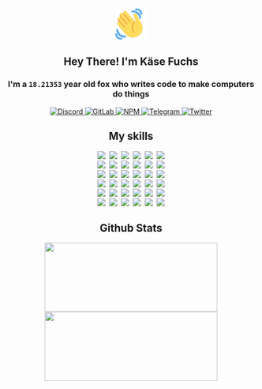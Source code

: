 <div><p align=center><img src=./resources/images/wave.gif width=64px height=64px></p><h2 align=center>Hey There! I'm Käse Fuchs</h2><h3 align=center>I'm a <code>18.21353</code> year old fox who writes code to make computers do things</h3><p align=center><a href=https://discord.com/users/507526681125322772><img alt=Discord src="https://img.shields.io/badge/Discord-5865F2?logo=discord&logoColor=white&style=flat-square#ab74298c1f33f9d3634308fa494408f9"> </a><a href=https://gitlab.com/kasefuchs><img alt=GitLab src="https://img.shields.io/badge/GitLab-330F63?logo=gitlab&logoColor=white&style=flat-square#ab74298c1f33f9d3634308fa494408f9"> </a><a href=https://npmjs.com/~kasefuchs><img alt=NPM src="https://img.shields.io/badge/NPM-CB3837?logo=npm&logoColor=white&style=flat-square#ab74298c1f33f9d3634308fa494408f9"> </a><a href=https://t.me/kasefuchs><img alt=Telegram src="https://img.shields.io/badge/Telegram-2CA5E0?logo=telegram&logoColor=white&style=flat-square#ab74298c1f33f9d3634308fa494408f9"> </a><a href=https://twitter.com/kasefuchs><img alt=Twitter src="https://img.shields.io/badge/Twitter-1DA1F2?logo=twitter&logoColor=white&style=flat-square#ab74298c1f33f9d3634308fa494408f9"></a></p><h2 align=center>My skills</h2><p align=center><a href=https://aws.amazon.com/ ><picture><source srcset="https://skillicons.dev/icons?i=aws&theme=dark#ab74298c1f33f9d3634308fa494408f9" media="(prefers-color-scheme: dark)"><source srcset="https://skillicons.dev/icons?i=aws&theme=light#ab74298c1f33f9d3634308fa494408f9" media="(prefers-color-scheme: light), (prefers-color-scheme: no-preference)"><img src="https://skillicons.dev/icons?i=aws&theme=light#ab74298c1f33f9d3634308fa494408f9"></picture></a>&nbsp;&nbsp;<a href=https://en.wikipedia.org/wiki/Bash_(Unix_shell)><picture><source srcset="https://skillicons.dev/icons?i=bash&theme=dark#ab74298c1f33f9d3634308fa494408f9" media="(prefers-color-scheme: dark)"><source srcset="https://skillicons.dev/icons?i=bash&theme=light#ab74298c1f33f9d3634308fa494408f9" media="(prefers-color-scheme: light), (prefers-color-scheme: no-preference)"><img src="https://skillicons.dev/icons?i=bash&theme=light#ab74298c1f33f9d3634308fa494408f9"></picture></a>&nbsp;&nbsp;<a href=https://discord.com/developers/docs><picture><source srcset="https://skillicons.dev/icons?i=bots&theme=dark#ab74298c1f33f9d3634308fa494408f9" media="(prefers-color-scheme: dark)"><source srcset="https://skillicons.dev/icons?i=bots&theme=light#ab74298c1f33f9d3634308fa494408f9" media="(prefers-color-scheme: light), (prefers-color-scheme: no-preference)"><img src="https://skillicons.dev/icons?i=bots&theme=light#ab74298c1f33f9d3634308fa494408f9"></picture></a>&nbsp;&nbsp;<a href=https://www.cloudflare.com/ ><picture><source srcset="https://skillicons.dev/icons?i=cloudflare&theme=dark#ab74298c1f33f9d3634308fa494408f9" media="(prefers-color-scheme: dark)"><source srcset="https://skillicons.dev/icons?i=cloudflare&theme=light#ab74298c1f33f9d3634308fa494408f9" media="(prefers-color-scheme: light), (prefers-color-scheme: no-preference)"><img src="https://skillicons.dev/icons?i=cloudflare&theme=light#ab74298c1f33f9d3634308fa494408f9"></picture></a>&nbsp;&nbsp;<a href=https://en.wikipedia.org/wiki/CSS><picture><source srcset="https://skillicons.dev/icons?i=css&theme=dark#ab74298c1f33f9d3634308fa494408f9" media="(prefers-color-scheme: dark)"><source srcset="https://skillicons.dev/icons?i=css&theme=light#ab74298c1f33f9d3634308fa494408f9" media="(prefers-color-scheme: light), (prefers-color-scheme: no-preference)"><img src="https://skillicons.dev/icons?i=css&theme=light#ab74298c1f33f9d3634308fa494408f9"></picture></a>&nbsp;&nbsp;<a href=https://www.docker.com/ ><picture><source srcset="https://skillicons.dev/icons?i=docker&theme=dark#ab74298c1f33f9d3634308fa494408f9" media="(prefers-color-scheme: dark)"><source srcset="https://skillicons.dev/icons?i=docker&theme=light#ab74298c1f33f9d3634308fa494408f9" media="(prefers-color-scheme: light), (prefers-color-scheme: no-preference)"><img src="https://skillicons.dev/icons?i=docker&theme=light#ab74298c1f33f9d3634308fa494408f9"></picture></a><br><a href=https://www.electronjs.org/ ><picture><source srcset="https://skillicons.dev/icons?i=electron&theme=dark#ab74298c1f33f9d3634308fa494408f9" media="(prefers-color-scheme: dark)"><source srcset="https://skillicons.dev/icons?i=electron&theme=light#ab74298c1f33f9d3634308fa494408f9" media="(prefers-color-scheme: light), (prefers-color-scheme: no-preference)"><img src="https://skillicons.dev/icons?i=electron&theme=light#ab74298c1f33f9d3634308fa494408f9"></picture></a>&nbsp;&nbsp;<a href=https://expressjs.com/ ><picture><source srcset="https://skillicons.dev/icons?i=express&theme=dark#ab74298c1f33f9d3634308fa494408f9" media="(prefers-color-scheme: dark)"><source srcset="https://skillicons.dev/icons?i=express&theme=light#ab74298c1f33f9d3634308fa494408f9" media="(prefers-color-scheme: light), (prefers-color-scheme: no-preference)"><img src="https://skillicons.dev/icons?i=express&theme=light#ab74298c1f33f9d3634308fa494408f9"></picture></a>&nbsp;&nbsp;<a href=https://www.figma.com/ ><picture><source srcset="https://skillicons.dev/icons?i=figma&theme=dark#ab74298c1f33f9d3634308fa494408f9" media="(prefers-color-scheme: dark)"><source srcset="https://skillicons.dev/icons?i=figma&theme=light#ab74298c1f33f9d3634308fa494408f9" media="(prefers-color-scheme: light), (prefers-color-scheme: no-preference)"><img src="https://skillicons.dev/icons?i=figma&theme=light#ab74298c1f33f9d3634308fa494408f9"></picture></a>&nbsp;&nbsp;<a href=https://firebase.google.com/ ><picture><source srcset="https://skillicons.dev/icons?i=firebase&theme=dark#ab74298c1f33f9d3634308fa494408f9" media="(prefers-color-scheme: dark)"><source srcset="https://skillicons.dev/icons?i=firebase&theme=light#ab74298c1f33f9d3634308fa494408f9" media="(prefers-color-scheme: light), (prefers-color-scheme: no-preference)"><img src="https://skillicons.dev/icons?i=firebase&theme=light#ab74298c1f33f9d3634308fa494408f9"></picture></a>&nbsp;&nbsp;<a href=https://flask.palletsprojects.com/ ><picture><source srcset="https://skillicons.dev/icons?i=flask&theme=dark#ab74298c1f33f9d3634308fa494408f9" media="(prefers-color-scheme: dark)"><source srcset="https://skillicons.dev/icons?i=flask&theme=light#ab74298c1f33f9d3634308fa494408f9" media="(prefers-color-scheme: light), (prefers-color-scheme: no-preference)"><img src="https://skillicons.dev/icons?i=flask&theme=light#ab74298c1f33f9d3634308fa494408f9"></picture></a>&nbsp;&nbsp;<a href=https://cloud.google.com/ ><picture><source srcset="https://skillicons.dev/icons?i=gcp&theme=dark#ab74298c1f33f9d3634308fa494408f9" media="(prefers-color-scheme: dark)"><source srcset="https://skillicons.dev/icons?i=gcp&theme=light#ab74298c1f33f9d3634308fa494408f9" media="(prefers-color-scheme: light), (prefers-color-scheme: no-preference)"><img src="https://skillicons.dev/icons?i=gcp&theme=light#ab74298c1f33f9d3634308fa494408f9"></picture></a><br><a href=https://git-scm.com/ ><picture><source srcset="https://skillicons.dev/icons?i=git&theme=dark#ab74298c1f33f9d3634308fa494408f9" media="(prefers-color-scheme: dark)"><source srcset="https://skillicons.dev/icons?i=git&theme=light#ab74298c1f33f9d3634308fa494408f9" media="(prefers-color-scheme: light), (prefers-color-scheme: no-preference)"><img src="https://skillicons.dev/icons?i=git&theme=light#ab74298c1f33f9d3634308fa494408f9"></picture></a>&nbsp;&nbsp;<a href=https://github.com/ ><picture><source srcset="https://skillicons.dev/icons?i=github&theme=dark#ab74298c1f33f9d3634308fa494408f9" media="(prefers-color-scheme: dark)"><source srcset="https://skillicons.dev/icons?i=github&theme=light#ab74298c1f33f9d3634308fa494408f9" media="(prefers-color-scheme: light), (prefers-color-scheme: no-preference)"><img src="https://skillicons.dev/icons?i=github&theme=light#ab74298c1f33f9d3634308fa494408f9"></picture></a>&nbsp;&nbsp;<a href=https://gitlab.com/ ><picture><source srcset="https://skillicons.dev/icons?i=gitlab&theme=dark#ab74298c1f33f9d3634308fa494408f9" media="(prefers-color-scheme: dark)"><source srcset="https://skillicons.dev/icons?i=gitlab&theme=light#ab74298c1f33f9d3634308fa494408f9" media="(prefers-color-scheme: light), (prefers-color-scheme: no-preference)"><img src="https://skillicons.dev/icons?i=gitlab&theme=light#ab74298c1f33f9d3634308fa494408f9"></picture></a>&nbsp;&nbsp;<a href=https://www.heroku.com/ ><picture><source srcset="https://skillicons.dev/icons?i=heroku&theme=dark#ab74298c1f33f9d3634308fa494408f9" media="(prefers-color-scheme: dark)"><source srcset="https://skillicons.dev/icons?i=heroku&theme=light#ab74298c1f33f9d3634308fa494408f9" media="(prefers-color-scheme: light), (prefers-color-scheme: no-preference)"><img src="https://skillicons.dev/icons?i=heroku&theme=light#ab74298c1f33f9d3634308fa494408f9"></picture></a>&nbsp;&nbsp;<a href=https://en.wikipedia.org/wiki/HTML><picture><source srcset="https://skillicons.dev/icons?i=html&theme=dark#ab74298c1f33f9d3634308fa494408f9" media="(prefers-color-scheme: dark)"><source srcset="https://skillicons.dev/icons?i=html&theme=light#ab74298c1f33f9d3634308fa494408f9" media="(prefers-color-scheme: light), (prefers-color-scheme: no-preference)"><img src="https://skillicons.dev/icons?i=html&theme=light#ab74298c1f33f9d3634308fa494408f9"></picture></a>&nbsp;&nbsp;<a href=https://en.wikipedia.org/wiki/JavaScript><picture><source srcset="https://skillicons.dev/icons?i=js&theme=dark#ab74298c1f33f9d3634308fa494408f9" media="(prefers-color-scheme: dark)"><source srcset="https://skillicons.dev/icons?i=js&theme=light#ab74298c1f33f9d3634308fa494408f9" media="(prefers-color-scheme: light), (prefers-color-scheme: no-preference)"><img src="https://skillicons.dev/icons?i=js&theme=light#ab74298c1f33f9d3634308fa494408f9"></picture></a><br><a href=https://en.wikipedia.org/wiki/Linux><picture><source srcset="https://skillicons.dev/icons?i=linux&theme=dark#ab74298c1f33f9d3634308fa494408f9" media="(prefers-color-scheme: dark)"><source srcset="https://skillicons.dev/icons?i=linux&theme=light#ab74298c1f33f9d3634308fa494408f9" media="(prefers-color-scheme: light), (prefers-color-scheme: no-preference)"><img src="https://skillicons.dev/icons?i=linux&theme=light#ab74298c1f33f9d3634308fa494408f9"></picture></a>&nbsp;&nbsp;<a href=https://mui.com/ ><picture><source srcset="https://skillicons.dev/icons?i=materialui&theme=dark#ab74298c1f33f9d3634308fa494408f9" media="(prefers-color-scheme: dark)"><source srcset="https://skillicons.dev/icons?i=materialui&theme=light#ab74298c1f33f9d3634308fa494408f9" media="(prefers-color-scheme: light), (prefers-color-scheme: no-preference)"><img src="https://skillicons.dev/icons?i=materialui&theme=light#ab74298c1f33f9d3634308fa494408f9"></picture></a>&nbsp;&nbsp;<a href=https://en.wikipedia.org/wiki/Markdown><picture><source srcset="https://skillicons.dev/icons?i=md&theme=dark#ab74298c1f33f9d3634308fa494408f9" media="(prefers-color-scheme: dark)"><source srcset="https://skillicons.dev/icons?i=md&theme=light#ab74298c1f33f9d3634308fa494408f9" media="(prefers-color-scheme: light), (prefers-color-scheme: no-preference)"><img src="https://skillicons.dev/icons?i=md&theme=light#ab74298c1f33f9d3634308fa494408f9"></picture></a>&nbsp;&nbsp;<a href=https://www.mongodb.com/ ><picture><source srcset="https://skillicons.dev/icons?i=mongodb&theme=dark#ab74298c1f33f9d3634308fa494408f9" media="(prefers-color-scheme: dark)"><source srcset="https://skillicons.dev/icons?i=mongodb&theme=light#ab74298c1f33f9d3634308fa494408f9" media="(prefers-color-scheme: light), (prefers-color-scheme: no-preference)"><img src="https://skillicons.dev/icons?i=mongodb&theme=light#ab74298c1f33f9d3634308fa494408f9"></picture></a>&nbsp;&nbsp;<a href=https://www.mysql.com/ ><picture><source srcset="https://skillicons.dev/icons?i=mysql&theme=dark#ab74298c1f33f9d3634308fa494408f9" media="(prefers-color-scheme: dark)"><source srcset="https://skillicons.dev/icons?i=mysql&theme=light#ab74298c1f33f9d3634308fa494408f9" media="(prefers-color-scheme: light), (prefers-color-scheme: no-preference)"><img src="https://skillicons.dev/icons?i=mysql&theme=light#ab74298c1f33f9d3634308fa494408f9"></picture></a>&nbsp;&nbsp;<a href=https://nextjs.org/ ><picture><source srcset="https://skillicons.dev/icons?i=nextjs&theme=dark#ab74298c1f33f9d3634308fa494408f9" media="(prefers-color-scheme: dark)"><source srcset="https://skillicons.dev/icons?i=nextjs&theme=light#ab74298c1f33f9d3634308fa494408f9" media="(prefers-color-scheme: light), (prefers-color-scheme: no-preference)"><img src="https://skillicons.dev/icons?i=nextjs&theme=light#ab74298c1f33f9d3634308fa494408f9"></picture></a><br><a href=https://nodejs.org/en/ ><picture><source srcset="https://skillicons.dev/icons?i=nodejs&theme=dark#ab74298c1f33f9d3634308fa494408f9" media="(prefers-color-scheme: dark)"><source srcset="https://skillicons.dev/icons?i=nodejs&theme=light#ab74298c1f33f9d3634308fa494408f9" media="(prefers-color-scheme: light), (prefers-color-scheme: no-preference)"><img src="https://skillicons.dev/icons?i=nodejs&theme=light#ab74298c1f33f9d3634308fa494408f9"></picture></a>&nbsp;&nbsp;<a href=https://www.postgresql.org/ ><picture><source srcset="https://skillicons.dev/icons?i=postgres&theme=dark#ab74298c1f33f9d3634308fa494408f9" media="(prefers-color-scheme: dark)"><source srcset="https://skillicons.dev/icons?i=postgres&theme=light#ab74298c1f33f9d3634308fa494408f9" media="(prefers-color-scheme: light), (prefers-color-scheme: no-preference)"><img src="https://skillicons.dev/icons?i=postgres&theme=light#ab74298c1f33f9d3634308fa494408f9"></picture></a>&nbsp;&nbsp;<a href=https://learn.microsoft.com/en-us/powershell/ ><picture><source srcset="https://skillicons.dev/icons?i=powershell&theme=dark#ab74298c1f33f9d3634308fa494408f9" media="(prefers-color-scheme: dark)"><source srcset="https://skillicons.dev/icons?i=powershell&theme=light#ab74298c1f33f9d3634308fa494408f9" media="(prefers-color-scheme: light), (prefers-color-scheme: no-preference)"><img src="https://skillicons.dev/icons?i=powershell&theme=light#ab74298c1f33f9d3634308fa494408f9"></picture></a>&nbsp;&nbsp;<a href=https://www.python.org/ ><picture><source srcset="https://skillicons.dev/icons?i=py&theme=dark#ab74298c1f33f9d3634308fa494408f9" media="(prefers-color-scheme: dark)"><source srcset="https://skillicons.dev/icons?i=py&theme=light#ab74298c1f33f9d3634308fa494408f9" media="(prefers-color-scheme: light), (prefers-color-scheme: no-preference)"><img src="https://skillicons.dev/icons?i=py&theme=light#ab74298c1f33f9d3634308fa494408f9"></picture></a>&nbsp;&nbsp;<a href=https://www.raspberrypi.org/ ><picture><source srcset="https://skillicons.dev/icons?i=raspberrypi&theme=dark#ab74298c1f33f9d3634308fa494408f9" media="(prefers-color-scheme: dark)"><source srcset="https://skillicons.dev/icons?i=raspberrypi&theme=light#ab74298c1f33f9d3634308fa494408f9" media="(prefers-color-scheme: light), (prefers-color-scheme: no-preference)"><img src="https://skillicons.dev/icons?i=raspberrypi&theme=light#ab74298c1f33f9d3634308fa494408f9"></picture></a>&nbsp;&nbsp;<a href=https://reactjs.org/ ><picture><source srcset="https://skillicons.dev/icons?i=react&theme=dark#ab74298c1f33f9d3634308fa494408f9" media="(prefers-color-scheme: dark)"><source srcset="https://skillicons.dev/icons?i=react&theme=light#ab74298c1f33f9d3634308fa494408f9" media="(prefers-color-scheme: light), (prefers-color-scheme: no-preference)"><img src="https://skillicons.dev/icons?i=react&theme=light#ab74298c1f33f9d3634308fa494408f9"></picture></a><br><a href=https://redux.js.org/ ><picture><source srcset="https://skillicons.dev/icons?i=redux&theme=dark#ab74298c1f33f9d3634308fa494408f9" media="(prefers-color-scheme: dark)"><source srcset="https://skillicons.dev/icons?i=redux&theme=light#ab74298c1f33f9d3634308fa494408f9" media="(prefers-color-scheme: light), (prefers-color-scheme: no-preference)"><img src="https://skillicons.dev/icons?i=redux&theme=light#ab74298c1f33f9d3634308fa494408f9"></picture></a>&nbsp;&nbsp;<a href=https://en.wikipedia.org/wiki/Regular_expression><picture><source srcset="https://skillicons.dev/icons?i=regex&theme=dark#ab74298c1f33f9d3634308fa494408f9" media="(prefers-color-scheme: dark)"><source srcset="https://skillicons.dev/icons?i=regex&theme=light#ab74298c1f33f9d3634308fa494408f9" media="(prefers-color-scheme: light), (prefers-color-scheme: no-preference)"><img src="https://skillicons.dev/icons?i=regex&theme=light#ab74298c1f33f9d3634308fa494408f9"></picture></a>&nbsp;&nbsp;<a href=https://en.wikipedia.org/wiki/Sass_(stylesheet_language)><picture><source srcset="https://skillicons.dev/icons?i=sass&theme=dark#ab74298c1f33f9d3634308fa494408f9" media="(prefers-color-scheme: dark)"><source srcset="https://skillicons.dev/icons?i=sass&theme=light#ab74298c1f33f9d3634308fa494408f9" media="(prefers-color-scheme: light), (prefers-color-scheme: no-preference)"><img src="https://skillicons.dev/icons?i=sass&theme=light#ab74298c1f33f9d3634308fa494408f9"></picture></a>&nbsp;&nbsp;<a href=https://www.typescriptlang.org/ ><picture><source srcset="https://skillicons.dev/icons?i=ts&theme=dark#ab74298c1f33f9d3634308fa494408f9" media="(prefers-color-scheme: dark)"><source srcset="https://skillicons.dev/icons?i=ts&theme=light#ab74298c1f33f9d3634308fa494408f9" media="(prefers-color-scheme: light), (prefers-color-scheme: no-preference)"><img src="https://skillicons.dev/icons?i=ts&theme=light#ab74298c1f33f9d3634308fa494408f9"></picture></a>&nbsp;&nbsp;<a href=https://unity.com/ ><picture><source srcset="https://skillicons.dev/icons?i=unity&theme=dark#ab74298c1f33f9d3634308fa494408f9" media="(prefers-color-scheme: dark)"><source srcset="https://skillicons.dev/icons?i=unity&theme=light#ab74298c1f33f9d3634308fa494408f9" media="(prefers-color-scheme: light), (prefers-color-scheme: no-preference)"><img src="https://skillicons.dev/icons?i=unity&theme=light#ab74298c1f33f9d3634308fa494408f9"></picture></a>&nbsp;&nbsp;<a href=https://workers.cloudflare.com/ ><picture><source srcset="https://skillicons.dev/icons?i=workers&theme=dark#ab74298c1f33f9d3634308fa494408f9" media="(prefers-color-scheme: dark)"><source srcset="https://skillicons.dev/icons?i=workers&theme=light#ab74298c1f33f9d3634308fa494408f9" media="(prefers-color-scheme: light), (prefers-color-scheme: no-preference)"><img src="https://skillicons.dev/icons?i=workers&theme=light#ab74298c1f33f9d3634308fa494408f9"></picture></a><br></p><h2 align=center>Github Stats</h2><p align=center><picture><source srcset="https://github-readme-stats-kasefuchs.vercel.app/api/?count_private=true&hide_border=true&hide_rank=true&line_height=20&hide_title=true&username=Kasefuchs&theme=dark#ab74298c1f33f9d3634308fa494408f9" media="(prefers-color-scheme: dark)"><source srcset="https://github-readme-stats-kasefuchs.vercel.app/api/?count_private=true&hide_border=true&hide_rank=true&line_height=20&hide_title=true&username=Kasefuchs&theme=light#ab74298c1f33f9d3634308fa494408f9" media="(prefers-color-scheme: light), (prefers-color-scheme: no-preference)"><img align=middle width=350 height=140 src="https://github-readme-stats-kasefuchs.vercel.app/api/?count_private=true&hide_border=true&hide_rank=true&line_height=20&hide_title=true&username=Kasefuchs&theme=light#ab74298c1f33f9d3634308fa494408f9"></picture><picture><source srcset="https://github-readme-stats-kasefuchs.vercel.app/api/top-langs/?count_private=true&hide_border=true&layout=compact&username=Kasefuchs&theme=dark#ab74298c1f33f9d3634308fa494408f9" media="(prefers-color-scheme: dark)"><source srcset="https://github-readme-stats-kasefuchs.vercel.app/api/top-langs/?count_private=true&hide_border=true&layout=compact&username=Kasefuchs&theme=light#ab74298c1f33f9d3634308fa494408f9" media="(prefers-color-scheme: light), (prefers-color-scheme: no-preference)"><img align=middle width=350 height=140 src="https://github-readme-stats-kasefuchs.vercel.app/api/top-langs/?count_private=true&hide_border=true&layout=compact&username=Kasefuchs&theme=light#ab74298c1f33f9d3634308fa494408f9"></picture></p><img src="https://hit.yhype.me/github/profile?user_id=64592097#ab74298c1f33f9d3634308fa494408f9" alt=""></div>